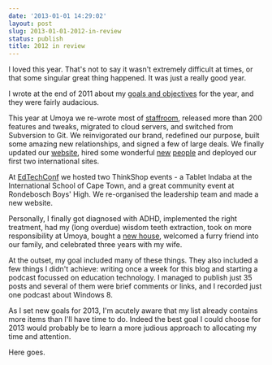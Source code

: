 ```yaml
---
date: '2013-01-01 14:29:02'
layout: post
slug: 2013-01-01-2012-in-review
status: publish
title: 2012 in review
---
```



I loved this year. That's not to say it wasn't extremely difficult at times, or that some singular great thing happened. It was just a really good year.

I wrote at the end of 2011 about my [goals and objectives][1] for the year, and they were fairly audacious. 

This year at Umoya we re-wrote most of [staffroom][2], released more than 200 features and tweaks, migrated to cloud servers, and switched from Subversion to Git. We reinvigorated our brand, redefined our purpose, built some amazing new relationships, and signed a few of large deals. We finally updated our [website][3], hired some wonderful [new][thembisa] [people][graeme] and deployed our first two international sites.

At [EdTechConf][edtechconf] we hosted two ThinkShop events - a Tablet Indaba at the International School of Cape Town, and a great community event at Rondebosch Boys' High. We re-organised the leadership team and made a new website.

Personally, I finally got diagnosed with ADHD, implemented the right treatment, had my (long overdue) wisdom teeth extraction, took on more responsibility at Umoya, bought a [new house][house], welcomed a furry friend into our family, and celebrated three years with my wife.

At the outset, my goal included many of these things. They also included a few things I didn't achieve: writing once a week for this blog and starting a podcast focussed on education technology. I managed to publish just 35 posts and several of them were brief comments or links, and I recorded just one podcast about Windows 8. 

As I set new goals for 2013, I'm acutely aware that my list already contains more items than I'll have time to do. Indeed the best goal I could choose for 2013 would probably be to learn a more judious approach to allocating my time and attention. 

Here goes.

[1]: http://www.timkeller.me/2011/12/31/the-next-three/
[2]: http://mystaffroom.net
[3]: http://umoya.net
[graeme]: http://umoya.net/2012/12/graeme-is-a-umoyite/
[thembisa]: http://umoya.net/2012/03/thembisa-is-a-umoyite/
[edtechconf]: http://edtechconf.co.za
[house]: http://www.timkeller.me/2012/10/12/house-2-0/